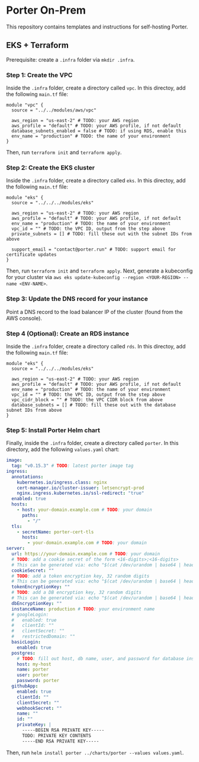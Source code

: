 # Porter On-Prem

This repository contains templates and instructions for self-hosting Porter.

## EKS + Terraform

Prerequisite: create a `.infra` folder via `mkdir .infra`.

### Step 1: Create the VPC

Inside the `.infra` folder, create a directory called `vpc`. In this directoy, add the following `main.tf` file:

```hcl
module "vpc" {
  source = "../../modules/aws/vpc"

  aws_region = "us-east-2" # TODO: your AWS region
  aws_profile = "default" # TODO: your AWS profile, if not default
  database_subnets_enabled = false # TODO: if using RDS, enable this
  env_name = "production" # TODO: the name of your environment
}
```

Then, run `terraform init` and `terraform apply`.

### Step 2: Create the EKS cluster

Inside the `.infra` folder, create a directory called `eks`. In this directoy, add the following `main.tf` file:

```hcl
module "eks" {
  source = "../../../modules/eks"

  aws_region = "us-east-2" # TODO: your AWS region
  aws_profile = "default" # TODO: your AWS profile, if not default
  env_name = "production" # TODO: the name of your environment
  vpc_id = "" # TODO: the VPC ID, output from the step above
  private_subnets = [] # TODO: fill these out with the subnet IDs from above

  support_email = "contact@porter.run" # TODO: support email for certificate updates
}
```

Then, run `terraform init` and `terraform apply`. Next, generate a kubeconfig for your cluster via `aws eks update-kubeconfig --region <YOUR-REGION> --name <ENV-NAME>`.

### Step 3: Update the DNS record for your instance

Point a DNS record to the load balancer IP of the cluster (found from the AWS console).

### Step 4 (Optional): Create an RDS instance

Inside the `.infra` folder, create a directory called `rds`. In this directoy, add the following `main.tf` file:

```hcl
module "eks" {
  source = "../../../modules/eks"

  aws_region = "us-east-2" # TODO: your AWS region
  aws_profile = "default" # TODO: your AWS profile, if not default
  env_name = "production" # TODO: the name of your environment
  vpc_id = "" # TODO: the VPC ID, output from the step above
  vpc_cidr_block = "" # TODO: the VPC CIDR block from above
  database_subnets = [] # TODO: fill these out with the database subnet IDs from above
}
```

### Step 5: Install Porter Helm chart

Finally, inside the `.infra` folder, create a directory called `porter`. In this directory, add the following `values.yaml` chart:

```yaml
image:
  tag: "v0.15.3" # TODO: latest porter image tag
ingress:
  annotations:
    kubernetes.io/ingress.class: nginx
    cert-manager.io/cluster-issuer: letsencrypt-prod
    nginx.ingress.kubernetes.io/ssl-redirect: "true"
  enabled: true
  hosts:
    - host: your-domain.example.com # TODO: your domain
      paths:
        - "/"
  tls:
    - secretName: porter-cert-tls
      hosts:
        - your-domain.example.com # TODO: your domain
server:
  url: https://your-domain.example.com # TODO: your domain
  # TODO: add a cookie secret of the form <16-digits>;<16-digits>
  # This can be generated via: echo "$(cat /dev/urandom | base64 | head -c 16);$(cat /dev/urandom | base64 | head -c 16)"
  cookieSecret: ""
  # TODO: add a token encryption key, 32 random digits
  # This can be generated via: echo "$(cat /dev/urandom | base64 | head -c 32)"
  tokenEncryptionKey: ""
  # TODO: add a DB encryption key, 32 random digits
  # This can be generated via: echo "$(cat /dev/urandom | base64 | head -c 32)"
  dbEncryptionKey: ""
  instanceName: production # TODO: your environment name
  # googleLogin:
  #   enabled: true
  #   clientId: ""
  #   clientSecret: ""
  #   restrictedDomain: ""
  basicLogin:
    enabled: true
  postgres:
    # TODO: fill out host, db name, user, and password for database instance
    host: my-host
    name: porter
    user: porter
    password: porter
  githubApp:
    enabled: true
    clientId: ""
    clientSecret: ""
    webhookSecret: ""
    name: ""
    id: ""
    privateKey: |
      -----BEGIN RSA PRIVATE KEY-----
      TODO: PRIVATE KEY CONTENTS
      -----END RSA PRIVATE KEY-----
```

Then, run `helm install porter ../charts/porter --values values.yaml`.
